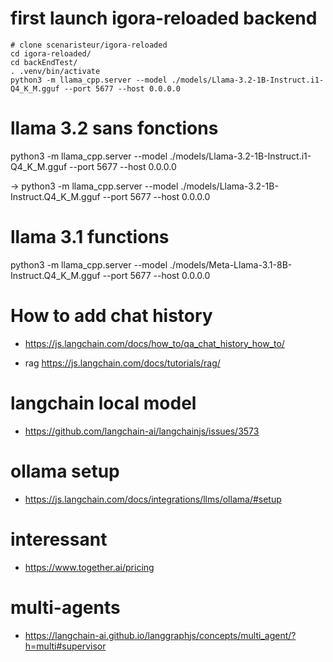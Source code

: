 # first launch igora-reloaded backend

```
# clone scenaristeur/igora-reloaded
cd igora-reloaded/
cd backEndTest/
. .venv/bin/activate
python3 -m llama_cpp.server --model ./models/Llama-3.2-1B-Instruct.i1-Q4_K_M.gguf --port 5677 --host 0.0.0.0
```

# llama 3.2 sans fonctions

python3 -m llama_cpp.server --model ./models/Llama-3.2-1B-Instruct.i1-Q4_K_M.gguf --port 5677 --host 0.0.0.0

-> python3 -m llama_cpp.server --model ./models/Llama-3.2-1B-Instruct.Q4_K_M.gguf --port 5677 --host 0.0.0.0

# llama 3.1 functions

python3 -m llama_cpp.server --model ./models/Meta-Llama-3.1-8B-Instruct.Q4_K_M.gguf --port 5677 --host 0.0.0.0

# How to add chat history

- https://js.langchain.com/docs/how_to/qa_chat_history_how_to/

- rag https://js.langchain.com/docs/tutorials/rag/

# langchain local model

- https://github.com/langchain-ai/langchainjs/issues/3573

# ollama setup

- https://js.langchain.com/docs/integrations/llms/ollama/#setup

# interessant

- https://www.together.ai/pricing

# multi-agents

- https://langchain-ai.github.io/langgraphjs/concepts/multi_agent/?h=multi#supervisor
